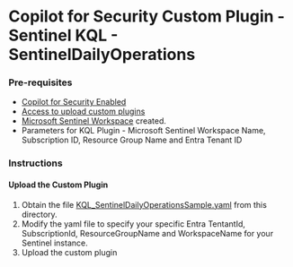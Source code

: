 # Copilot for Security Custom Plugin - Sentinel KQL - SentinelDailyOperations

### Pre-requisites

* [Copilot for Security Enabled](https://learn.microsoft.com/en-us/security-copilot/get-started-security-copilot#onboarding-to-microsoft-security-copilot)
* [Access to upload custom plugins](https://learn.microsoft.com/en-us/security-copilot/manage-plugins?tabs=securitycopilotplugin#managing-custom-plugins)
* [Microsoft Sentinel Workspace](https://learn.microsoft.com/en-us/azure/sentinel/quickstart-onboard) created.
* Parameters for KQL Plugin - Microsoft Sentinel Workspace Name, Subscription ID, Resource Group Name and Entra Tenant ID

### Instructions
#### Upload the Custom Plugin

1. Obtain the file [KQL_SentinelDailyOperationsSample.yaml](https://github.com/Azure/Copilot-For-Security/blob/main/Plugins/Community%20Based%20Plugins/SentinelDailyOperations/KQL_SentinelDailyOperationsSample.yml) from this directory.
2. Modify the yaml file to specify your specific Entra TentantId, SubscriptionId, ResourceGroupName and WorkspaceName for your Sentinel instance.
3. Upload the custom plugin

